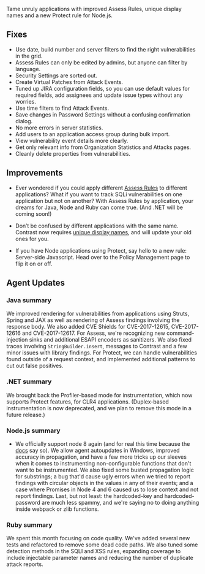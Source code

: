 <!--
title: "Contrast 3.4.6 - November 2017"
description: "Contrast 3.4.6 November 2017"
tags: "3.4.6 November Release Notes"
-->

Tame unruly applications with improved Assess Rules, unique display names and a new Protect rule for Node.js. 

## Fixes

* Use date, build number and server filters to find the right vulnerabilities in the grid. 
* Assess Rules can only be edited by admins, but anyone can filter by language. 
* Security Settings are sorted out. 
* Create Virtual Patches from Attack Events. 
* Tuned up JIRA configuration fields, so you can use default values for required fields, add assignees and update issue types without any worries. 
* Use time filters to find Attack Events. 
* Save changes in Password Settings without a confusing confirmation dialog. 
* No more errors in server statistics.
* Add users to an application access group during bulk import. 
* View vulnerability event details more clearly. 
* Get only relevant info from Organization Statistics and Attacks pages. 
* Cleanly delete properties from vulnerabilities. 
 
## Improvements 

* Ever wondered if you could apply different [Assess Rules](admin-policymgmt.html#assess) to different applications? What if you want to track SQLi vulnerabilities on one application but not on another? With Assess Rules by application, your dreams for Java, Node and Ruby can come true. (And .NET will be coming soon!)

* Don’t be confused by different applications with the same name. Contrast now requires [unique display names](user-apps.html#addapp), and will update your old ones for you. 
 
* If you have Node applications using Protect, say hello to a new rule: Server-side Javascript. Head over to the Policy Management page to flip it on or off. 

## Agent Updates

### Java summary 

We improved rendering for vulnerabilities from applications using Struts, Spring and JAX as well as rendering of Assess findings involving the response body. We also added CVE Shields for CVE-2017-12615, CVE-2017-12616 and CVE-2017-12617. For Assess, we're recognizing new command-injection sinks and additional ESAPI encoders as sanitizers. We also fixed traces involving `StringBuilder.insert`, messages to Contrast and a few minor issues with library findings. For Protect, we can handle vulnerabilities found outside of a request context, and implemented additional patterns to cut out false positives. 

### .NET summary 

We brought back the Profiler-based mode for instrumentation, which now supports Protect features, for CLR4 applications. (Duplex-based instrumentation is now deprecated, and we plan to remove this mode in a future release.)

### Node.js summary 

* We officially support node 8 again (and for real this time because the [docs](installation-node.html#node-supported) say so). We allow agent autoupdates in Windows, improved accuracy in propagation, and have a few more tricks up our sleeves when it comes to instrumenting non-configurable functions that don't want to be instrumented. We also fixed some busted propagation logic for substrings; a bug that'd cause ugly errors when we tried to report findings with circular objects in the values in any of their events; and a case where Promises in Node 4 and 6 caused us to lose context and not report findings. Last, but not least: the hardcoded-key and hardcoded-password are much less spammy, and we're saying no to doing anything inside webpack or zlib functions. 

### Ruby summary 

We spent this month focusing on code quality. We've added several new tests and refactored to remove some dead code paths. We also tuned some detection methods in the SQLI and XSS rules, expanding coverage to include injectable parameter names and reducing the number of duplicate attack reports.




